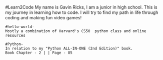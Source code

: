 #Learn2Code
My name is Gavin Ricks, I am a junior in high school. This is my journey in learning how to code. I will try to find my path in life through coding and making fun video games!

    #hello-world-
    Mostly a combination of Harvard's CS50  python class and online resources

    #Python-
    In relation to my "Python ALL-IN-ONE (2nd Edition)" book.
    Book Chapter - 2 | | Page - 85